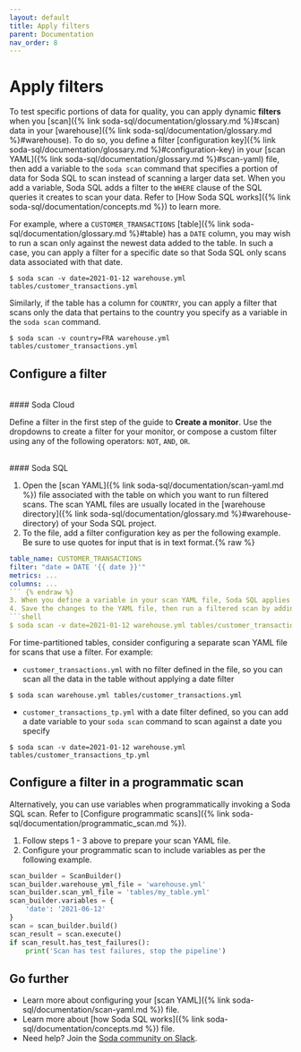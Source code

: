 ```yaml
---
layout: default
title: Apply filters
parent: Documentation
nav_order: 8
---
```


# Apply filters

To test specific portions of data for quality, you can apply dynamic **filters** when you [scan]({% link soda-sql/documentation/glossary.md %}#scan) data in your [warehouse]({% link soda-sql/documentation/glossary.md %}#warehouse). To do so, you define a filter [configuration key]({% link soda-sql/documentation/glossary.md %}#configuration-key) in your [scan YAML]({% link soda-sql/documentation/glossary.md %}#scan-yaml) file, then add a variable to the `soda scan` command that specifies a portion of data for Soda SQL to scan instead of scanning a larger data set. When you add a variable, Soda SQL adds a filter to the `WHERE` clause of the SQL queries it creates to scan your data. Refer to [How Soda SQL works]({% link soda-sql/documentation/concepts.md %}) to learn more.

For example, where a `CUSTOMER_TRANSACTIONS` [table]({% link soda-sql/documentation/glossary.md %}#table) has a `DATE` column, you may wish to run a scan only against the newest data added to the table. In such a case, you can apply a filter for a specific date so that Soda SQL only scans data associated with that date.

```shell
$ soda scan -v date=2021-01-12 warehouse.yml tables/customer_transactions.yml
```

Similarly, if the table has a column for `COUNTRY`, you can apply a filter that scans only the data that pertains to the country you specify as a variable in the `soda scan` command.

```shell
$ soda scan -v country=FRA warehouse.yml tables/customer_transactions.yml
```


## Configure a filter
<br />
#### Soda Cloud

Define a filter in the first step of the guide to **Create a monitor**. Use the dropdowns to create a filter for your monitor, or compose a custom filter using any of the following operators: `NOT`, `AND`, `OR`.

<br />
#### Soda SQL

1. Open the [scan YAML]({% link soda-sql/documentation/scan-yaml.md %}) file associated with the table on which you want to run filtered scans. The scan YAML files are usually located in the [warehouse directory]({% link soda-sql/documentation/glossary.md %}#warehouse-directory) of your Soda SQL project.
2. To the file, add a filter configuration key as per the following example. Be sure to use quotes for input that is in text format.{% raw %}
```yaml
table_name: CUSTOMER_TRANSACTIONS
filter: "date = DATE '{{ date }}'"
metrics: ...
columns: ...
``` {% endraw %}
3. When you define a variable in your scan YAML file, Soda SQL applies the filter to all tests *except* tests defined in SQL metrics. To apply a filter to SQL metrics tests, be sure to explicitly define the variable in your SQL query. Refer to [Variables in SQL metrics]({% link soda-sql/documentation/sql_metrics.md %}#variables-in-sql-metrics)
4. Save the changes to the YAML file, then run a filtered scan by adding a variable to your `soda scan` command in your command-line interface.
```shell
$ soda scan -v date=2021-01-12 warehouse.yml tables/customer_transactions.yml
```


For time-partitioned tables, consider configuring a separate scan YAML file for scans that use a filter. For example:
* `customer_transactions.yml` with no filter defined in the file, so you can scan all the data in the table without applying a date filter
```shell
$ soda scan warehouse.yml tables/customer_transactions.yml
```
* `customer_transactions_tp.yml` with a date filter defined, so you can add a date variable to your `soda scan` command to scan against a date you specify
```shell
$ soda scan -v date=2021-01-12 warehouse.yml tables/customer_transactions_tp.yml
```


## Configure a filter in a programmatic scan

Alternatively, you can use variables when programmatically invoking a Soda SQL scan. Refer to [Configure programmatic scans]({% link soda-sql/documentation/programmatic_scan.md %}).

1. Follow steps 1 - 3 above to prepare your scan YAML file.
2. Configure your programmatic scan to include variables as per the following example.

```python
scan_builder = ScanBuilder()
scan_builder.warehouse_yml_file = 'warehouse.yml'
scan_builder.scan_yml_file = 'tables/my_table.yml'
scan_builder.variables = {
    'date': '2021-06-12'
}
scan = scan_builder.build()
scan_result = scan.execute()
if scan_result.has_test_failures():
    print('Scan has test failures, stop the pipeline')
```

## Go further

* Learn more about configuring your [scan YAML]({% link soda-sql/documentation/scan-yaml.md %}) file.
* Learn more about [how Soda SQL works]({% link soda-sql/documentation/concepts.md %}) file.
* Need help? Join the <a href="http://community.soda.io/slack" target="_blank"> Soda community on Slack</a>.
